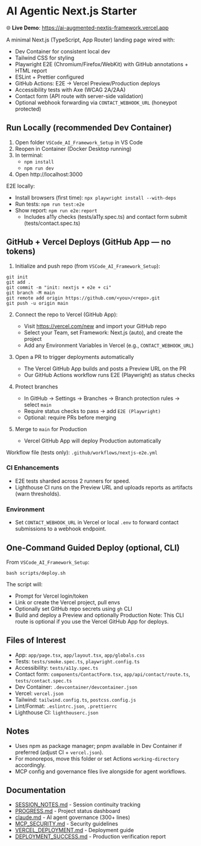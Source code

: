 # AI Agentic Next.js Starter

🌐 **Live Demo**: https://ai-augmented-nextjs-framework.vercel.app

A minimal Next.js (TypeScript, App Router) landing page wired with:
- Dev Container for consistent local dev
- Tailwind CSS for styling
- Playwright E2E (Chromium/Firefox/WebKit) with GitHub annotations + HTML report
- ESLint + Prettier configured
- GitHub Actions: E2E → Vercel Preview/Production deploys
- Accessibility tests with Axe (WCAG 2A/2AA)
- Contact form (API route with server-side validation)
- Optional webhook forwarding via `CONTACT_WEBHOOK_URL` (honeypot protected)

## Run Locally (recommended Dev Container)
1) Open folder `VSCode_AI_Framework_Setup` in VS Code
2) Reopen in Container (Docker Desktop running)
3) In terminal:
   - `npm install`
   - `npm run dev`
4) Open http://localhost:3000

E2E locally:
- Install browsers (first time): `npx playwright install --with-deps`
- Run tests: `npm run test:e2e`
- Show report: `npm run e2e:report`
  - Includes a11y checks (tests/a11y.spec.ts) and contact form submit (tests/contact.spec.ts)

## GitHub + Vercel Deploys (GitHub App — no tokens)
1) Initialize and push repo (from `VSCode_AI_Framework_Setup`):
```
git init
git add .
git commit -m "init: nextjs + e2e + ci"
git branch -M main
git remote add origin https://github.com/<you>/<repo>.git
git push -u origin main
```
2) Connect the repo to Vercel (GitHub App):
   - Visit https://vercel.com/new and import your GitHub repo
   - Select your Team, set Framework: Next.js (auto), and create the project
   - Add any Environment Variables in Vercel (e.g., `CONTACT_WEBHOOK_URL`)

3) Open a PR to trigger deployments automatically
   - The Vercel GitHub App builds and posts a Preview URL on the PR
   - Our GitHub Actions workflow runs E2E (Playwright) as status checks

4) Protect branches
   - In GitHub → Settings → Branches → Branch protection rules → select `main`
   - Require status checks to pass → add `E2E (Playwright)`
   - Optional: require PRs before merging

5) Merge to `main` for Production
   - Vercel GitHub App will deploy Production automatically

Workflow file (tests only): `.github/workflows/nextjs-e2e.yml`

### CI Enhancements
- E2E tests sharded across 2 runners for speed.
- Lighthouse CI runs on the Preview URL and uploads reports as artifacts (warn thresholds).

### Environment
- Set `CONTACT_WEBHOOK_URL` in Vercel or local `.env` to forward contact submissions to a webhook endpoint.

## One-Command Guided Deploy (optional, CLI)
From `VSCode_AI_Framework_Setup`:
```
bash scripts/deploy.sh
```
The script will:
- Prompt for Vercel login/token
- Link or create the Vercel project, pull envs
- Optionally set GitHub repo secrets using `gh` CLI
- Build and deploy a Preview and optionally Production
Note: This CLI route is optional if you use the Vercel GitHub App for deploys.

## Files of Interest
- App: `app/page.tsx`, `app/layout.tsx`, `app/globals.css`
- Tests: `tests/smoke.spec.ts`, `playwright.config.ts`
- Accessibility: `tests/a11y.spec.ts`
- Contact form: `components/ContactForm.tsx`, `app/api/contact/route.ts`, `tests/contact.spec.ts`
- Dev Container: `.devcontainer/devcontainer.json`
- Vercel: `vercel.json`
- Tailwind: `tailwind.config.ts`, `postcss.config.js`
- Lint/Format: `.eslintrc.json`, `.prettierrc`
- Lighthouse CI: `lighthouserc.json`

## Notes
- Uses npm as package manager; pnpm available in Dev Container if preferred (adjust CI + `vercel.json`).
- For monorepos, move this folder or set Actions `working-directory` accordingly.
- MCP config and governance files live alongside for agent workflows.

## Documentation
- [SESSION_NOTES.md](SESSION_NOTES.md) - Session continuity tracking
- [PROGRESS.md](PROGRESS.md) - Project status dashboard
- [claude.md](claude.md) - AI agent governance (300+ lines)
- [MCP_SECURITY.md](MCP_SECURITY.md) - Security guidelines
- [VERCEL_DEPLOYMENT.md](VERCEL_DEPLOYMENT.md) - Deployment guide
- [DEPLOYMENT_SUCCESS.md](DEPLOYMENT_SUCCESS.md) - Production verification report
